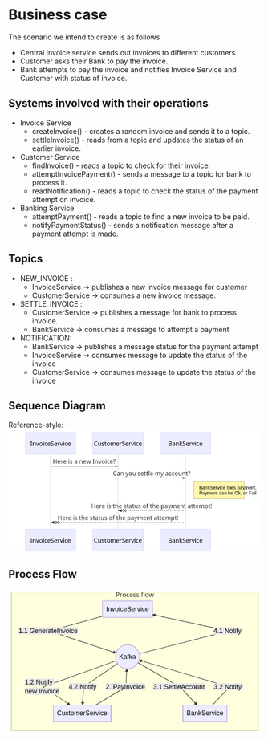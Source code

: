 # Business case

The scenario we intend to create is as follows

- Central Invoice service sends out invoices to different customers.
- Customer asks their Bank to pay the invoice.
- Bank attempts to pay the invoice and notifies Invoice Service and Customer with status of invoice.

## Systems involved with their operations

- Invoice Service
    - createInvoice() - creates a random invoice and sends it to a topic.
    - settleInvoice() - reads from a topic and updates the status of an earlier invoice.
- Customer Service
    - findInvoice() - reads a topic to check for their invoice.
    - attemptInvoicePayment() - sends a message to a topic for bank to process it.
    - readNotification() - reads a topic to check the status of the payment attempt on invoice.
- Banking Service
    - attemptPayment() - reads a topic to find a new invoice to be paid.
    - notifyPaymentStatus() - sends a notification message after a payment attempt is made.
    
## Topics

- NEW_INVOICE : 
    - InvoiceService -> publishes a new invoice message for customer
    - CustomerService -> consumes a new invoice message.
- SETTLE_INVOICE : 
    - CustomerService -> publishes a message for bank to process invoice.
    - BankService -> consumes a message to attempt a payment
- NOTIFICATION:
    - BankService -> publishes a message status for the payment attempt
    - InvoiceService -> consumes message to update the status of the invoice
    - CustomerService -> consumes message to update the status of the invoice

## Sequence Diagram
Reference-style: 
![alt text][logo]

[logo]: ./images/sequence.png "Sequence diagram"

## Process Flow
![alt text][process]

[process]: ./images/process.png "Process flow"
